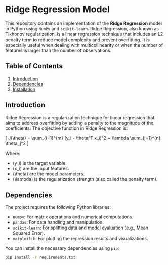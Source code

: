 # Ridge Regression Model

This repository contains an implementation of the **Ridge Regression** model in Python using `NumPy` and `scikit-learn`. Ridge Regression, also known as Tikhonov regularization, is a linear regression technique that includes an L2 penalty term to reduce model complexity and prevent overfitting. It is especially useful when dealing with multicollinearity or when the number of features is larger than the number of observations.

## Table of Contents

1. [Introduction](#introduction)
2. [Dependencies](#dependencies)
3. [Installation](#installation)


## Introduction

Ridge Regression is a regularization technique for linear regression that aims to address overfitting by adding a penalty to the magnitude of the coefficients. The objective function in Ridge Regression is:

\[
J(\theta) = \sum_{i=1}^{m} (y_i - \theta^T x_i)^2 + \lambda \sum_{j=1}^{n} \theta_j^2
\]

Where:
- \(y_i\) is the target variable.
- \(x_i\) are the input features.
- \(\theta\) are the model parameters.
- \(\lambda\) is the regularization strength (also called the penalty term).

## Dependencies

The project requires the following Python libraries:

- `numpy`: For matrix operations and numerical computations.
- `pandas`: For data handling and manipulation.
- `scikit-learn`: For splitting data and model evaluation (e.g., Mean Squared Error).
- `matplotlib`: For plotting the regression results and visualizations.

You can install the necessary dependencies using `pip`:

```bash
pip install -r requirements.txt
